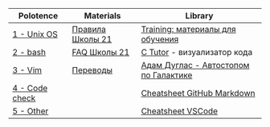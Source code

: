 | Polotence                                                     | Materials                                                                                                               | Library                                                                                  |
|---------------------|-------------------------------------------------------------------------------------------------------------------------|------------------------------------------------------------------------------------------|
| [1 - Unix OS](polotence/polotence.1_unix-os.md)               | [Правила Школы 21](materials/21school_rules_kzn2020.md)                                                                 | [Training: материалы для обучения](library/training.md)                                  |
| [2 - bash](polotence/polotence.2_bash.md)                     | [FAQ Школы 21](https://docs.google.com/spreadsheets/d/1TdkoNjlj8RChC64Vi9igEjNY2q_sc_JMcunMk3oYywg/edit#gid=1558877365) | [C Tutor](http://pythontutor.com/c.html#mode=display) - визуализатор кода                |
| [3 - Vim](polotence/polotence.3_vim.md)                       | [Переводы](materials/translations.md)                                                                                   | [Адам Дуглас - Автостопом по Галактике](library/adam_duglas-avtostopom_po_galaktike.pdf) |
| [4 - Code check](polotence/polotence.4_code-check.md)         |                                                                                                                         | [Cheatsheet GitHub Markdown](./library/cheatsheet_gh-markdown.md)                        |
| [5 - Other](polotence/polotence.5_other.md)                   |                                                                                                                         | [Cheatsheet VSCode](./library/cheatsheet_vscode.md)                                      |
